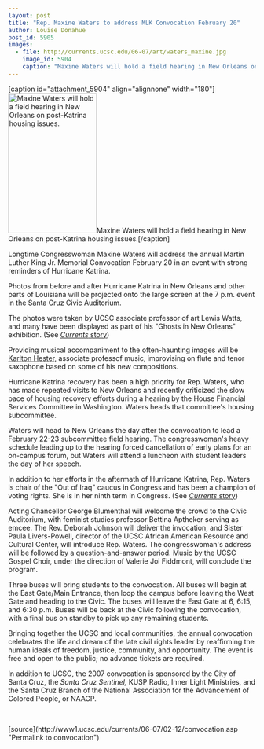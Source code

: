 ```yaml
---
layout: post
title: "Rep. Maxine Waters to address MLK Convocation February 20"
author: Louise Donahue
post_id: 5905
images:
  - file: http://currents.ucsc.edu/06-07/art/waters_maxine.jpg
    image_id: 5904
    caption: "Maxine Waters will hold a field hearing in New Orleans on post-Katrina housing issues."
---
```


[caption id="attachment_5904" align="alignnone" width="180"]<a href="http://localhost/mysite/wp-content/uploads/2007/02/waters_maxine.jpg"><img class="size-full wp-image-5904" src="http://localhost/mysite/wp-content/uploads/2007/02/waters_maxine.jpg" alt="Maxine Waters will hold a field hearing in New Orleans on post-Katrina housing issues." width="180" height="285" /></a>Maxine Waters will hold a field hearing in New Orleans on post-Katrina housing issues.[/caption]
<a name="content" id="content"></a>
<p>
  Longtime Congresswoman Maxine Waters will address the annual Martin Luther King Jr. Memorial Convocation February 20 in an event with strong reminders of Hurricane Katrina.
</p>
<p>
  Photos from before and after Hurricane Katrina in New Orleans and other parts of Louisiana will be projected onto the large screen at the 7 p.m. event in the Santa Cruz Civic Auditorium.
</p>
<p>
  The photos were taken by UCSC associate professor of art Lewis Watts, and many have been displayed as part of his "Ghosts in New Orleans" exhibition. (See <a href="http://currents.ucsc.edu/05-06/11-14/watts.asp"><i>Currents</i> story</a>)
</p>
<p>
  Providing musical accompaniment to the often-haunting images will be <a href="http://arts.ucsc.edu/faculty/Hester/">Karlton Hester,</a> associate professof music, improvising on flute and tenor saxophone based on some of his new compositions.
</p>
<p>
  Hurricane Katrina recovery has been a high priority for Rep. Waters, who has made repeated visits to New Orleans and recently criticized the slow pace of housing recovery efforts during a hearing by the House Financial Services Committee in Washington. Waters heads that committee's housing subcommittee.
</p>
<p>
  Waters will head to New Orleans the day after the convocation to lead a February 22-23 subcommittee field hearing. The congresswoman's heavy schedule leading up to the hearing forced cancellation of early plans for an on-campus forum, but Waters will attend a luncheon with student leaders the day of her speech.
</p>
<p>
  In addition to her efforts in the aftermath of Hurricane Katrina, Rep. Waters is chair of the "Out of Iraq" caucus in Congress and has been a champion of voting rights. She is in her ninth term in Congress. (See <a href="http://currents.ucsc.edu/06-07/01-15/convocation.asp"><i>Currents</i> story</a>)
</p>
<p>
  Acting Chancellor George Blumenthal will welcome the crowd to the Civic Auditorium, with feminist studies professor Bettina Aptheker serving as emcee. The Rev. Deborah Johnson will deliver the invocation, and Sister Paula Livers-Powell, director of the UCSC African American Resource and Cultural Center, will introduce Rep. Waters. The congresswoman's address will be followed by a question-and-answer period. Music by the UCSC Gospel Choir, under the direction of Valerie Joi Fiddmont, will conclude the program.
</p>
<p>
  Three buses will bring students to the convocation. All buses will begin at the East Gate/Main Entrance, then loop the campus before leaving the West Gate and heading to the Civic. The buses will leave the East Gate at 6, 6:15, and 6:30 p.m. Buses will be back at the Civic following the convocation, with a final bus on standby to pick up any remaining students.
</p>
<p>
  Bringing together the UCSC and local communities, the annual convocation celebrates the life and dream of the late civil rights leader by reaffirming the human ideals of freedom, justice, community, and opportunity. The event is free and open to the public; no advance tickets are required.
</p>
<p>
  In addition to UCSC, the 2007 convocation is sponsored by the City of Santa Cruz, the <i>Santa Cruz Sentinel,</i> KUSP Radio, Inner Light Ministries, and the Santa Cruz Branch of the National Association for the Advancement of Colored People, or NAACP.
</p>
<p>
  <br>
</p>
[source](http://www1.ucsc.edu/currents/06-07/02-12/convocation.asp "Permalink to convocation")
